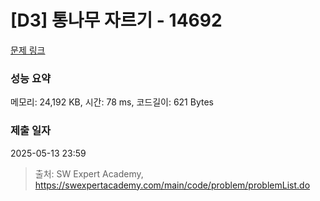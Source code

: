 # [D3] 통나무 자르기 - 14692 

[문제 링크](https://swexpertacademy.com/main/code/problem/problemDetail.do?contestProbId=AYJW0g-qlO8DFASv) 

### 성능 요약

메모리: 24,192 KB, 시간: 78 ms, 코드길이: 621 Bytes

### 제출 일자

2025-05-13 23:59



> 출처: SW Expert Academy, https://swexpertacademy.com/main/code/problem/problemList.do